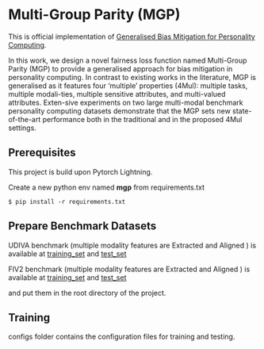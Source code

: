 # Multi-Group Parity (MGP) 

This is official implementation of [Generalised Bias Mitigation for Personality Computing]().

 In this work, we design a novel fairness loss function named Multi-Group Parity (MGP) to provide a generalised
approach for bias mitigation in personality computing. In contrast to existing works in the literature, MGP is generalised as it features four ‘multiple’ properties (4Mul): multiple tasks, multiple modali-ties, multiple sensitive attributes, and multi-valued attributes. Exten-sive experiments on two large multi-modal benchmark personality computing datasets demonstrate that the MGP sets new state-of-the-art performance both in the traditional and in the proposed 4Mul settings.

## Prerequisites
This project is build upon Pytorch Lightning. 


Create a new python env named **mgp**
from requirements.txt
```
$ pip install -r requirements.txt

```
## Prepare Benchmark Datasets

UDIVA benchmark (multiple modality features are Extracted and Aligned ) is available at [training_set](https://drive.google.com/file/d/197Br6CDmoNmx41cVa-NfVd5OviNDa95n/view?usp=sharing) and [test_set](https://drive.google.com/file/d/1BV-1CahnplE0kFr0xN3FIulkypLj9gvt/view?usp=drive_link)

FIV2 benchmark (multiple modality features are Extracted and Aligned ) is available at [training_set](https://drive.google.com/file/d/192dBNGKLUFyaxNEQAwrDtbuuvxiv0FFA/view?usp=drive_link) and [test_set](https://drive.google.com/file/d/1O_2m4IhnBw6ZxbsA-ZKZe1-nV8xnD_3L/view?usp=drive_link)



and put them in the root directory of the project.

## Training

configs folder contains the configuration files for training and testing.


